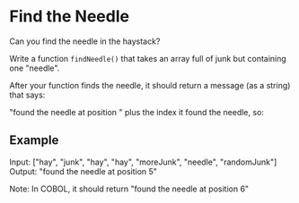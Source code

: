# Find the Needle

Can you find the needle in the haystack?

Write a function `findNeedle()` that takes an array full of junk but containing one "needle".

After your function finds the needle, it should return a message (as a string) that says:

"found the needle at position " plus the index it found the needle, so:

## Example

Input: ["hay", "junk", "hay", "hay", "moreJunk", "needle", "randomJunk"]
Output: "found the needle at position 5"

Note: In COBOL, it should return "found the needle at position 6"
